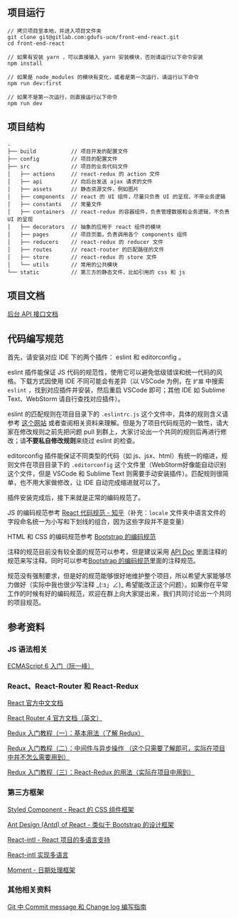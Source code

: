 <!--
 * @Author: your name
 * @Date: 2019-12-09 01:11:36
 * @LastEditTime: 2020-01-22 00:30:56
 * @LastEditors: your name
 * @Description: In User Settings Edit
 * @FilePath: \chrip-fe\README.md
 -->
## 项目运行
```
// 拷贝项目至本地，并进入项目文件夹
git clone git@gitlab.com:gdufs-ucm/front-end-react.git
cd front-end-react

// 如果有安装 yarn ，可以直接输入 yarn 安装模块，否则请运行以下命令安装
npm install

// 如果是 node_modules 的模块有变化，或者是第一次运行，请运行以下命令
npm run dev:first

// 如果不是第一次运行，则直接运行以下命令
npm run dev
```

## 项目结构
```
.
├── build           // 项目开发的配置文件
├── config          // 项目的配置文件
├── src             // 项目的业务代码文件
│   ├── actions     // react-redux 的 action 文件
│   ├── api         // 向后台发送 ajax 请求的文件
│   ├── assets      // 静态资源文件，例如图片
│   ├── components  // react 的 UI 组件，尽量只负责 UI 的呈现，不带业务逻辑
│   ├── constants   // 常量文件
│   ├── containers  // react-redux 的容器组件，负责管理数据和业务逻辑，不负责 UI 的呈现
│   ├── decorators  // 抽象的应用于 react 组件的模块
│   ├── pages       // 项目页面，负责调用各个 components 组件
│   ├── reducers    // react-redux 的 reducer 文件
│   ├── routes      // react-router 的匹配路径的文件
│   ├── store       // react-redux 的 store 文件
│   └── utils       // 常用的公共模块
└── static          // 第三方的静态文件，比如引用的 css 和 js
```

## 项目文档
[后台 API 接口文档](https://www.showdoc.cc/chirp?page_id=3197129221488132)

## 代码编写规范
首先，请安装对应 IDE 下的两个插件： eslint 和 editorconfig 。

eslint 插件能保证 JS 代码的规范性，使用它可以避免低级错误和统一代码的风格。下载方式因使用 IDE 不同可能会有差异（以 VSCode 为例，在 `扩展` 中搜索 `eslint` ，找到对应插件并安装，然后重启 VSCode 即可；其他 IDE 如 Sublime Text、WebStorm 请自行查找对应插件）。

 eslint 的匹配规则在项目目录下的 `.eslintrc.js` 这个文件中，具体的规则含义请参考 [这个网站](http://eslint.cn/docs/rules/) 或者查阅相关资料来理解。但是为了项目代码规范的一致性，请大家在修改规则之前先把问题 pull 到群上，大家讨论出一个共同的规则后再进行修改；请**不要私自修改规则**来绕过 eslint 的检查。

editorconfig 插件能保证不同类型的代码（如 js、jsx、html）有统一的缩进，规则文件在项目目录下的 `.editorconfig` 这个文件里（WebStorm好像能自动识别这个文件，但是 VSCode 和 Sublime Text 则需要手动安装插件）。匹配规则很简单，也不用大家做修改，让 IDE 自动完成缩进就可以了。

插件安装完成后，接下来就是正常的编码规范了。

JS 的编码规范参考 [React 代码规范 - 知乎](https://zhuanlan.zhihu.com/p/21458464)（补充：`locale` 文件夹中语言文件的字段命名统一为小写和下划线的组合，因为这些字段并不是变量）

HTML 和 CSS 的编码规范参考 [Bootstrap 的编码规范](http://codeguide.bootcss.com/)

注释的规范目前没有较全面的规范可以参考，但是建议采用 [API Doc](http://apidocjs.com/) 里面注释的规范来写注释。同时可以参考[Bootstrap 的编码规范](http://codeguide.bootcss.com/)里面的注释规范。

规范没有强制要求，但是好的规范能够很好地维护整个项目，所以希望大家能够尽力做好（实际中我也很少写注释 \_(:з」∠)\_ 希望能改正这个问题）。如果你在平常工作的时候有好的编码规范，欢迎在群上向大家提出来，我们共同讨论出一个共同的项目规范。

## 参考资料

### JS 语法相关
[ECMAScript 6 入门（阮一峰）](http://es6.ruanyifeng.com/)

### React、React-Router 和 React-Redux
[React 官方中文文档](https://doc.react-china.org/docs/hello-world.html)

[React Router 4 官方文档（英文）](https://reacttraining.com/react-router/web/guides/philosophy)

[Redux 入门教程（一）：基本用法（了解 Redux）](http://www.ruanyifeng.com/blog/2016/09/redux_tutorial_part_one_basic_usages.html)

[Redux 入门教程（二）：中间件与异步操作 （这个只需要了解即可，实际在项目中并不怎么需要用到）](http://www.ruanyifeng.com/blog/2016/09/redux_tutorial_part_two_async_operations.html)

[Redux 入门教程（三）：React-Redux 的用法（实际在项目中用到）](http://www.ruanyifeng.com/blog/2016/09/redux_tutorial_part_three_react-redux.html)

### 第三方框架
[Styled Component - React 的 CSS 组件框架](https://www.styled-components.com/docs/basics#getting-started)

[Ant Design (Antd) of React - 类似于 Bootstrap 的设计框架](https://ant.design/docs/react/introduce-cn)

[React-intl - React 项目的多语言支持](https://segmentfault.com/a/1190000005824920)

[React-intl 实现多语言](https://www.cnblogs.com/qiaojie/p/6411199.html)

[Moment - 日期处理框架](http://momentjs.cn/docs/)

### 其他相关资料
[Git 中 Commit message 和 Change log 编写指南](http://www.ruanyifeng.com/blog/2016/01/commit_message_change_log.html)
